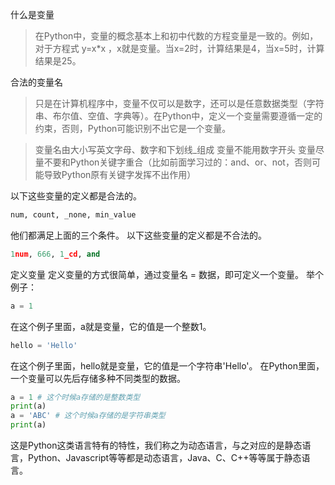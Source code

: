 什么是变量
>在Python中，变量的概念基本上和初中代数的方程变量是一致的。例如，对于方程式 y=x*x ，x就是变量。当x=2时，计算结果是4，当x=5时，计算结果是25。

合法的变量名
>只是在计算机程序中，变量不仅可以是数字，还可以是任意数据类型（字符串、布尔值、空值、字典等）。在Python中，定义一个变量需要遵循一定的约束，否则，Python可能识别不出它是一个变量。

>变量名由大小写英文字母、数字和下划线_组成
变量不能用数字开头
变量尽量不要和Python关键字重合（比如前面学习过的：and、or、not，否则可能导致Python原有关键字发挥不出作用）

以下这些变量的定义都是合法的。
```python
num, count, _none, min_value
```
他们都满足上面的三个条件。
以下这些变量的定义都是不合法的。
```python
1num, 666, 1_cd, and
```
定义变量
定义变量的方式很简单，通过变量名 = 数据，即可定义一个变量。
举个例子：
```python
a = 1
```
在这个例子里面，a就是变量，它的值是一个整数1。
```python
hello = 'Hello'
```
在这个例子里面，hello就是变量，它的值是一个字符串'Hello'。
在Python里面，一个变量可以先后存储多种不同类型的数据。
```python
a = 1 # 这个时候a存储的是整数类型
print(a)
a = 'ABC' # 这个时候a存储的是字符串类型
print(a)
```
这是Python这类语言特有的特性，我们称之为动态语言，与之对应的是静态语言，Python、Javascript等等都是动态语言，Java、C、C++等等属于静态语言。